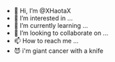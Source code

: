 - 👋 Hi, I’m @XHaotaX
- 👀 I’m interested in ...
- 🌱 I’m currently learning ...
- 💞️ I’m looking to collaborate on ...
- 📫 How to reach me ...
- 😈 i'm giant cancer with a knife
<!---
XHaotaX/XHaotaX is a ✨ special ✨ repository because its `README.md` (this file) appears on your GitHub profile.
You can click the Preview link to take a look at your changes.
--->
